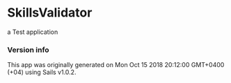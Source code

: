 # SkillsValidator

a Test application



### Version info

This app was originally generated on Mon Oct 15 2018 20:12:00 GMT+0400 (+04) using Sails v1.0.2.
